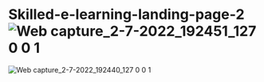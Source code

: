 # Skilled-e-learning-landing-page-2![Web capture_2-7-2022_192451_127 0 0 1](https://user-images.githubusercontent.com/98533498/177012272-9a6fb44c-dd89-49dd-b287-f477de94e168.jpeg)
![Web capture_2-7-2022_192440_127 0 0 1](https://user-images.githubusercontent.com/98533498/177012274-efd297a0-bff7-4700-be37-7b661934aa4b.jpeg)
